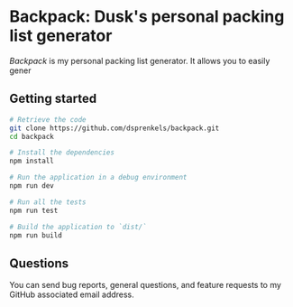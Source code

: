# Backpack: Dusk's personal packing list generator

_Backpack_ is my personal packing list generator.
It allows you to easily gener

## Getting started

```sh
# Retrieve the code
git clone https://github.com/dsprenkels/backpack.git
cd backpack

# Install the dependencies
npm install

# Run the application in a debug environment
npm run dev

# Run all the tests
npm run test

# Build the application to `dist/`
npm run build
```

## Questions

You can send bug reports, general questions, and feature requests to my
GitHub associated email address.